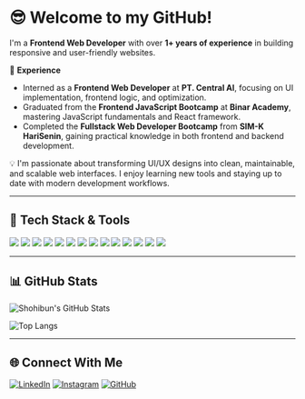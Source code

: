 # 😎 Welcome to my GitHub!

I'm a **Frontend Web Developer** with over **1+ years of experience** in building responsive and user-friendly websites.

🔧 **Experience**  
- Interned as a **Frontend Web Developer** at **PT. Central AI**, focusing on UI implementation, frontend logic, and optimization.  
- Graduated from the **Frontend JavaScript Bootcamp** at **Binar Academy**, mastering JavaScript fundamentals and React framework.  
- Completed the **Fullstack Web Developer Bootcamp** from **SIM-K HariSenin**, gaining practical knowledge in both frontend and backend development.

💡 I'm passionate about transforming UI/UX designs into clean, maintainable, and scalable web interfaces. I enjoy learning new tools and staying up to date with modern development workflows.

---

## 🧠 Tech Stack & Tools

<p align="left">
  <img src="https://img.shields.io/badge/HTML5-E34F26?style=flat&logo=html5&logoColor=white" />
  <img src="https://img.shields.io/badge/CSS3-1572B6?style=flat&logo=css3&logoColor=white" />
  <img src="https://img.shields.io/badge/JavaScript-F7DF1E?style=flat&logo=javascript&logoColor=black" />
  <img src="https://img.shields.io/badge/Python-3776AB?style=flat&logo=python&logoColor=white" />
  <img src="https://img.shields.io/badge/React-61DAFB?style=flat&logo=react&logoColor=black" />
  <img src="https://img.shields.io/badge/Next.js-000000?style=flat&logo=next.js&logoColor=white" />
  <img src="https://img.shields.io/badge/Flask-000000?style=flat&logo=flask&logoColor=white" />
  <img src="https://img.shields.io/badge/Bootstrap-7952B3?style=flat&logo=bootstrap&logoColor=white" />
  <img src="https://img.shields.io/badge/TailwindCSS-06B6D4?style=flat&logo=tailwind-css&logoColor=white" />
  <img src="https://img.shields.io/badge/Flowbite-3B82F6?style=flat&logo=flowbite&logoColor=white" />
  <img src="https://img.shields.io/badge/ShadCN UI-blueviolet?style=flat" />
  <img src="https://img.shields.io/badge/MUI-007FFF?style=flat&logo=mui&logoColor=white" />
  <img src="https://img.shields.io/badge/Vercel-000000?style=flat&logo=vercel&logoColor=white" />
  <img src="https://img.shields.io/badge/Netlify-00C7B7?style=flat&logo=netlify&logoColor=white" />
</p>

---

## 📊 GitHub Stats

![Shohibun's GitHub Stats](https://github-readme-stats.vercel.app/api?username=shohibun&show_icons=true&theme=tokyonight&hide_title=true)

![Top Langs](https://github-readme-stats.vercel.app/api/top-langs/?username=shohibun&layout=compact&theme=tokyonight)

---

## 🌐 Connect With Me

[![LinkedIn](https://img.shields.io/badge/LinkedIn-0A66C2?style=flat&logo=linkedin&logoColor=white)](https://www.linkedin.com/in/shohibun-najam-ilma-ab481b20b/)
[![Instagram](https://img.shields.io/badge/Instagram-E4405F?style=flat&logo=instagram&logoColor=white)](https://www.instagram.com/shohibun.najam/)
[![GitHub](https://img.shields.io/badge/GitHub-171515?style=flat&logo=github&logoColor=white)](https://github.com/Shohibun)


<!--
**Shohibun/shohibun** is a ✨ _special_ ✨ repository because its `README.md` (this file) appears on your GitHub profile.

Here are some ideas to get you started:

- 🔭 I’m currently working on ...
- 🌱 I’m currently learning ...
- 👯 I’m looking to collaborate on ...
- 🤔 I’m looking for help with ...
- 💬 Ask me about ...
- 📫 How to reach me: ...
- 😄 Pronouns: ...
- ⚡ Fun fact: ...
-->
